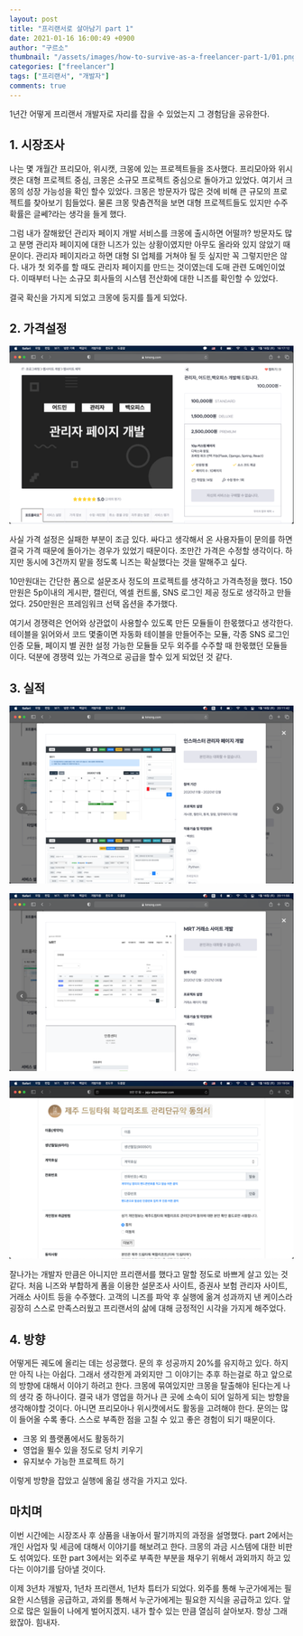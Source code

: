 ```yaml
---
layout: post
title: "프리랜서로 살아남기 part 1"
date: 2021-01-16 16:00:49 +0900
author: "구르소"
thumbnail: "/assets/images/how-to-survive-as-a-freelancer-part-1/01.png"
categories: ["freelancer"]
tags: ["프리랜서", "개발자"]
comments: true
---
```


1년간 어떻게 프리랜서 개발자로 자리를 잡을 수 있었는지 그 경험담을 공유한다.

## 1. 시장조사

나는 몇 개월간 프리모아, 위시캣, 크몽에 있는 프로젝트들을 조사했다. 
프리모아와 위시캣은 대형 프로젝트 중심, 크몽은 소규모 프로젝트 중심으로 돌아가고 있었다.
여기서 크몽의 성장 가능성을 확인 할수 있었다. 크몽은 방문자가 많은 것에 비해 큰 규모의 프로젝트를 찾아보기 힘들었다. 
물론 크몽 맞춤견적을 보면 대형 프로젝트들도 있지만 수주 확률은 글쎄?라는 생각을 들게 했다.

그럼 내가 잘해왔던 관리자 페이지 개발 서비스를 크몽에 출시하면 어떨까?
방문자도 많고 분명 관리자 페이지에 대한 니즈가 있는 상황이였지만 아무도 올라와 있지 않았기 때문이다.
관리자 페이지라고 하면 대형 SI 업체를 거쳐야 될 듯 싶지만 꼭 그렇지만은 않다.
내가 첫 외주를 할 때도 관리자 페이지를 만드는 것이였는데 도매 관련 도메인이었다. 이때부터 나는 소규모 회사들의 시스템 전산화에 대한 니즈를 확인할 수 있었다.

결국 확신을 가지게 되었고 크몽에 둥지를 틀게 되었다.

## 2. 가격설정

![freelancer-part-1-01](/assets/images/how-to-survive-as-a-freelancer-part-1/01.png)

사실 가격 설정은 실패한 부분이 조금 있다. 싸다고 생각해서 온 사용자들이 문의를 하면 결국 가격 때문에 돌아가는 경우가 있었기 때문이다.
조만간 가격은 수정할 생각이다. 하지만 동시에 3건까지 맡을 정도록 니즈는 확실했다는 것을 말해주고 싶다.

10만원대는 간단한 폼으로 설문조사 정도의 프로젝트를 생각하고 가격측정을 했다.
150만원은 5p이내의 게시판, 캘린더, 엑셀 컨트롤, SNS 로그인 제공 정도로 생각하고 만들었다.
250만원은 프레임워크 선택 옵션을 추가했다.

여기서 경쟁력은 언어와 상관없이 사용할수 있도록 만든 모듈들이 한몫했다고 생각한다. 
테이블을 읽어와서 코드 몇줄이면 자동화 테이블을 만들어주는 모듈, 각종 SNS 로그인 인증 모듈, 페이지 별 권한 설정 가능한 모듈들 모두 외주를 수주할 때 한몫했던 모듈들이다.
덕분에 경쟁력 있는 가격으로 공급을 할수 있게 되었던 것 같다.

## 3. 실적

![freelancer-part-1-03](/assets/images/how-to-survive-as-a-freelancer-part-1/03.png)

![freelancer-part-1-04](/assets/images/how-to-survive-as-a-freelancer-part-1/04.png)

![freelancer-part-1-05](/assets/images/how-to-survive-as-a-freelancer-part-1/05.png)

잘나가는 개발자 만큼은 아니지만 프리랜서를 했다고 말할 정도로 바쁘게 살고 있는 것 같다. 처음 니즈와 부합하게 폼을 이용한 설문조사 사이트, 증권사 보험 관리자 사이트, 거래소 사이트 등을 수주했다.
고객의 니즈를 파악 후 실행에 옮겨 성과까지 낸 케이스라 굉장히 스스로 만족스러웠고 프리랜서의 삶에 대해 긍정적인 시각을 가지게 해주었다.

## 4. 방향

어떻게든 궤도에 올리는 데는 성공했다. 문의 후 성공까지 20%를 유지하고 있다. 하지만 아직 나는 아쉽다. 그래서 생각한게 과외지만 그 이야기는 추후 하는걸로 하고 앞으로의 방향에 대해서 이야기 하려고 한다.
크몽에 묶여있지만 크몽을 탈출해야 된다는게 나의 생각 중 하나이다. 결국 내가 영업을 하거나 큰 곳에 소속이 되어 일하게 되는 방향을 생각해야할 것이다. 아니면 프리모아나 위시캣에서도 활동을 고려해야 한다. 문의는 많이 들어올 수록 좋다. 스스로 부족한 점을 고칠 수 있고 좋은 경험이 되기 때문이다.

- 크몽 외 플랫폼에서도 활동하기
- 영업을 뛸수 있을 정도로 덩치 키우기
- 유지보수 가능한 프로젝트 하기

이렇게 방향을 잡았고 실행에 옮길 생각을 가지고 있다.

## 마치며

이번 시간에는 시장조사 후 상품을 내놓아서 팔기까지의 과정을 설명했다.
part 2에서는 개인 사업자 및 세금에 대해서 이야기를 해보려고 한다. 크몽의 과금 시스템에 대한 비판도 섞여있다.
또한 part 3에서는 외주로 부족한 부분을 채우기 위해서 과외까지 하고 있다는 이야기를 담아낼 것이다.

이제 3년차 개발자, 1년차 프리랜서, 1년차 튜터가 되었다. 외주를 통해 누군가에게는 필요한 시스템을 공급하고, 과외를 통해서 누군가에게는 필요한 지식을 공급하고 있다.
앞으로 많은 일들이 나에게 벌어지겠지. 내가 할수 있는 만큼 열심히 살아보자. 항상 그래왔잖아. 힘내자.
